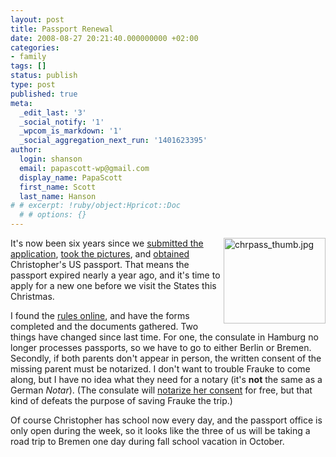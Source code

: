 ```yaml
---
layout: post
title: Passport Renewal
date: 2008-08-27 20:21:40.000000000 +02:00
categories:
- family
tags: []
status: publish
type: post
published: true
meta:
  _edit_last: '3'
  _social_notify: '1'
  _wpcom_is_markdown: '1'
  _social_aggregation_next_run: '1401623395'
author:
  login: shanson
  email: papascott-wp@gmail.com
  display_name: PapaScott
  first_name: Scott
  last_name: Hanson
# # excerpt: !ruby/object:Hpricot::Doc
  # # options: {}
---
```

<p><a href="http://www.papascott.de/archives/2002/11/02/one-of-us-now/"><img src="http://www.papascott.de/wordpress/wp-content/uploads/2008/08/chrpass-thumb.jpg" alt="chrpass_thumb.jpg" border="0" width="163" height="137" align="right" /></a>It's now been six years since we <a href="http://www.papascott.de/archives/2002/10/02/our-visit-to-the-consulate/">submitted the application</a>, <a href="http://www.papascott.de/archives/2002/10/15/pictures-for-the-passport/">took the pictures</a>, and <a href="http://www.papascott.de/archives/2002/11/02/one-of-us-now/">obtained</a> Christopher's US passport. That means the passport expired nearly a year ago, and it's time to apply for a new one before we visit the States this Christmas.</p>
<p>I found the <a href="http://germany.usembassy.gov/germany/services/passport_issuance.html">rules online</a>, and have the forms completed and the documents gathered. Two things have changed since last time. For one, the consulate in Hamburg no longer processes passports, so we have to go to either Berlin or Bremen. Secondly, if both parents don't appear in person, the written consent of the missing parent must be notarized. I don't want to trouble Frauke to come along, but I have no idea what they need for a notary (it's <strong>not</strong> the same as a German <em>Notar</em>).  (The consulate will <a href="http://germany.usembassy.gov/germany/services/notarial_services.html">notarize her consent</a> for free, but that kind of defeats the purpose of saving Frauke the trip.)</p>
<p>Of course Christopher has school now every day, and the passport office is only open during the week, so it looks like the three of us will be taking a road trip to Bremen one day during fall school vacation in October.</p>
